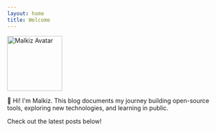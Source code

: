 ```yaml
---
layout: home
title: Welcome
---
```


<img src="/favicon.png" alt="Malkiz Avatar" width="128" height="128">

👋 Hi! I'm Malkiz. This blog documents my journey building open-source tools, exploring new technologies, and learning in public.

Check out the latest posts below!
